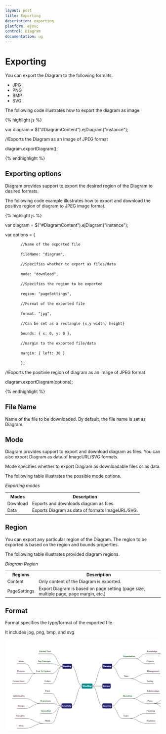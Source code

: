 ```yaml
---
layout: post
title: Exporting
description: exporting
platform: ejmvc
control: Diagram
documentation: ug
---
```


# Exporting

You can export the Diagram to the following formats.

* JPG
* PNG
* BMP
* SVG



The following code illustrates how to export the diagram as image

{% highlight js %}



var diagram = $("#DiagramContent").ejDiagram("instance");

//Exports the Diagram as an image of JPEG format

diagram.exportDiagram();



{% endhighlight %}

## Exporting options

Diagram provides support to export the desired region of the Diagram to desired formats. 

The following code example illustrates how to export and download the positive region of diagram to JPEG image format.

{% highlight js %}



var diagram = $("#DiagramContent").ejDiagram("instance");



var options = {

           //Name of the exported file

           fileName: "diagram", 

           //Specifies whether to export as files/data

           mode: "download", 

           //Specifies the region to be exported

           region: "pageSettings", 

           //Format of the exported file

           format: "jpg",

           //Can be set as a rectangle {x,y width, height}

           bounds: { x: 0, y: 0 }, 

           //margin to the exported file/data

           margin: { left: 30 }

           };



//Exports the positivie region of diagram as an image of JPEG format.

diagram.exportDiagram(options);



{% endhighlight %}



## File Name

Name of the file to be downloaded. By default, the file name is set as Diagram.

## Mode

Diagram provides support to export and download diagram as files. You can also export Diagram as data of ImageURL/SVG formats.

Mode specifies whether to export Diagram as downloadable files or as data. 

The following table illustrates the possible mode options.

_Exporting modes_

<table>
<tr>
<th>
Modes</th><th>
Description</th></tr>
<tr>
<td>
Download</td><td>
Exports and downloads diagram as files. </td></tr>
<tr>
<td>
Data</td><td>
Exports Diagram as data of formats ImageURL/SVG.</td></tr>
</table>


## Region

You can export any particular region of the Diagram. The region to be exported is based on the region and bounds properties.

The following table illustrates provided diagram regions.

_Diagram Region_

<table>
<tr>
<th>
Regions</th><th>
Description</th></tr>
<tr>
<td>
Content</td><td>
Only content of the Diagram is exported.</td></tr>
<tr>
<td>
PageSettings</td><td>
Export Diagram is based on page setting (page size, multiple page, page margin, etc.)</td></tr>
</table>


## Format

Format specifies the type/format of the exported file.

It includes jpg, png, bmp, and svg.

![](Exporting_images/Exporting_img1.png)



